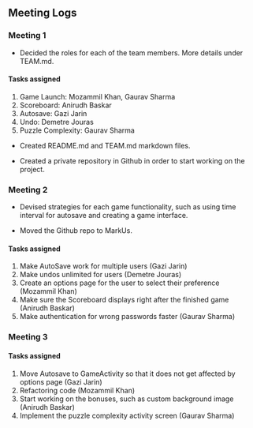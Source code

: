 ## Meeting Logs

### Meeting 1

- Decided the roles for each of the team members. More details under TEAM.md.

#### Tasks assigned

1) Game Launch: Mozammil Khan, Gaurav Sharma
2) Scoreboard: Anirudh Baskar
3) Autosave: Gazi Jarin
4) Undo: Demetre Jouras
5) Puzzle Complexity: Gaurav Sharma

- Created README.md and TEAM.md markdown files.

- Created a private repository in Github in order to start working on the project.

### Meeting 2

- Devised strategies for each game functionality, such as using time interval for autosave and
  creating a game interface.

- Moved the Github repo to MarkUs.

#### Tasks assigned

1) Make AutoSave work for multiple users (Gazi Jarin)
2) Make undos unlimited for users (Demetre Jouras)
3) Create an options page for the user to select their preference (Mozammil Khan)
4) Make sure the Scoreboard displays right after the finished game (Anirudh Baskar)
5) Make authentication for wrong passwords faster (Gaurav Sharma)

### Meeting 3

#### Tasks assigned

1) Move Autosave to GameActivity so that it does not get affected by options page (Gazi Jarin)
3) Refactoring code (Mozammil Khan)
4) Start working on the bonuses, such as custom background image (Anirudh Baskar)
5) Implement the puzzle complexity activity screen (Gaurav Sharma)